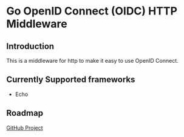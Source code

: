 # Go OpenID Connect (OIDC) HTTP Middleware

## Introduction

This is a middleware for http to make it easy to use OpenID Connect.

## Currently Supported frameworks

- Echo

## Roadmap

[GitHub Project](https://github.com/XenitAB/go-oidc-middleware/projects/1)